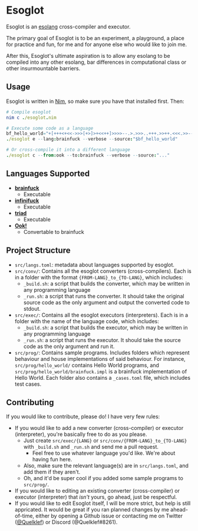 # Esoglot

Esoglot is an [esolang](esolangs.org) cross-compiler and executor.

The primary goal of Esoglot is to be an experiment, a playground, a place for practice and fun, for me and for anyone else who would like to join me.

After this, Esoglot's ultimate aspiration is to allow any esolang to be compiled into any other esolang, bar differences in computational class or other insurmountable barriers.

## Usage

Esoglot is written in [Nim](https://nim-lang.org/), so make sure you have that installed first. Then:

```nim
# Compile esoglot
nim c ./esoglot.nim

# Execute some code as a language
bf_hello_world="+[+++<+<<->>>[+>]>+<<++]>>>>--.>.>>>..+++.>>++.<<<.>>--.<.+++.------.<<<-.<<."
./esoglot e --lang:brainfuck --verbose --source:"$bf_hello_world"

# Or cross-compile it into a different language
./esoglot c --from:ook --to:brainfuck --verbose --source:"..."
```

## Languages Supported

[comment]: <> (Do not edit this section directly; run the readme-updating script)

[comment]: <> (BEGIN LANG LIST)

- [**brainfuck**](http://esolangs.org/wiki/brainfuck)
  - Executable
- [**infinifuck**](https://esolangs.org/wiki/Infinifuck)
  - Executable
- [**triad**](https://esolangs.org/wiki/Triad)
  - Executable
- [**Ook!**](http://esolangs.org/wiki/Ook)
  - Convertable to brainfuck

[comment]: <> (END LANG LIST)

## Project Structure

- `src/langs.toml`: metadata about languages supported by esoglot.
- `src/conv/`: Contains all the esoglot converters (cross-compilers). Each is in a folder with the format `{FROM-LANG}_to_{TO-LANG}`, which includes:
  - `_build.sh`: a script that builds the converter, which may be written in any programming language
  - `_run.sh`: a script that runs the converter. It should take the original source code as the only argument and output the converted code to stdout.
- `src/exec/`: Contains all the esoglot executors (interpreters). Each is in a folder with the name of the language code, which includes:
  - `_build.sh`: a script that builds the executor, which may be written in any programming language
  - `_run.sh`: a script that runs the executor. It should take the source code as the only argument and run it.
- `src/prog/`: Contains sample programs. Includes folders which represent behaviour and house implementations of said behaviour. For instance, `src/prog/hello_world/` contains Hello World programs, and `src/prog/hello_world/brainfuck.impl` is a brainfuck implementation of Hello World. Each folder also contains a `_cases.toml` file, which includes test cases.

## Contributing

If you would like to contribute, please do! I have very few rules:

- If you would like to add a new converter (cross-compiler) or executor (interpreter), you're basically free to do as you please.
  - Just create `src/exec/{LANG}` or `src/conv/{FROM-LANG}_to_{TO-LANG}` with `_build.sh` and `_run.sh` and send me a pull request.
    - Feel free to use whatever language you'd like. We're about having fun here.
  - Also, make sure the relevant language(s) are in `src/langs.toml`, and add them if they aren't.
  - Oh, and it'd be super cool if you added some sample programs to `src/prog/`.
- If you would like to editing an existing converter (cross-compiler) or executor (interpreter) that *isn't* yours, go ahead, just be respectful.
- If you would like to edit Esoglot itself, I will be more strict, but help is still appricated. It would be great if you ran planned changes by me ahead-of-time, either by opening a Github issue or contacting me on Twitter ([@Quelklef](https://twitter.com/quelklef)) or Discord (@Quelklef#8261).

